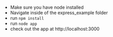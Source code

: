 - Make sure you have node installed
- Navigate inside of the express_example folder
- run `npm install`
- run `node app`
- check out the app at http://localhost:3000